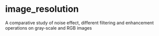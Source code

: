# image_resolution
A comparative study of noise effect, different filtering and enhancement operations on gray-scale and RGB images
